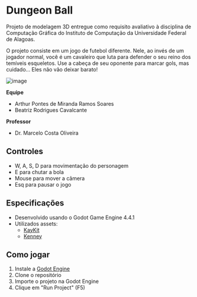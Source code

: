 
# Dungeon Ball

Projeto de modelagem 3D entregue como requisito avaliativo à disciplina de Computação Gráfica do Instituto de Computação da Universidade Federal de Alagoas.

O projeto consiste em um jogo de futebol diferente. Nele, ao invés de um jogador normal, você é um cavaleiro que luta para defender o seu reino dos temíveis esqueletos. Use a cabeça de seu oponente para marcar gols, mas cuidado... Eles não vão deixar barato!

![image](https://github.com/user-attachments/assets/6f4aae7b-3032-4905-a6fc-a75497a84225)


**Equipe**
- Arthur Pontes de Miranda Ramos Soares
- Beatriz Rodrigues Cavalcante

**Professor**
- Dr. Marcelo Costa Oliveira

## Controles
- W, A, S, D para movimentação do personagem
- E para chutar a bola
- Mouse para mover a câmera
- Esq para pausar o jogo

## Especificações
- Desenvolvido usando o Godot Game Engine 4.4.1
- Utilizados assets:
  - [KayKit](https://kaylousberg.itch.io/)
  - [Kenney](kenney-assets.itch.io)

## Como jogar
1. Instale a [Godot Engine](https://godotengine.org/download)
2. Clone o repositório
3. Importe o projeto na Godot Engine
4. Clique em "Run Project" (F5)
